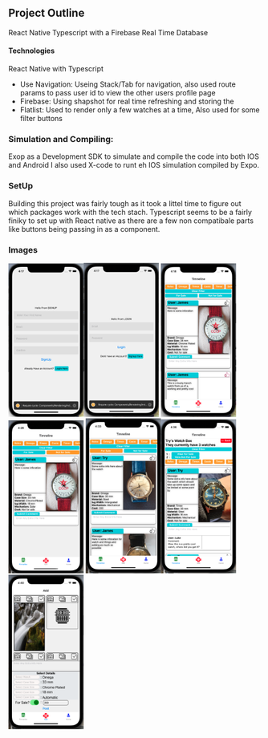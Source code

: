 ## Project Outline
React Native Typescript with a Firebase Real Time Database 

#### Technologies 
React Native with Typescript 
- Use Navigation: Useing Stack/Tab for navigation, also used route params to pass user id to view the other users profile page 
- Firebase: Using shapshot for real time refreshing and storing the 
- Flatlist: Used to render only a few watches at a time, Also used for some filter buttons 

### Simulation and Compiling:
Exop as a Development SDK to simulate and compile the code into both IOS and Android 
I also used X-code to runt eh IOS simulation compiled by Expo.

### SetUp
Building this project was fairly tough as it took a littel time to figure out which packages work with the tech stach. Typescript seems to be a fairly finiky to set up with React native as there are a few non compatibale parts like buttons being passing in as a component. 


### Images
<img width="150" src="./assets/pictures/readme_1.png" /><img width="150" src="./assets/pictures/readme_2.png" />
<img width="150" src="./assets/pictures/readme_3.png" /><img width="150" src="./assets/pictures/readme_4.png" />
<img width="150" src="./assets/pictures/readme_5.png" /><img width="150" src="./assets/pictures/readme_6.png" />
<img width="150" src="./assets/pictures/readme_7.png" /> 
<!-- ![wireframe](./assets/pictures/readme_1.png), [wireframe](./assets/pictures/readme_2.png), [wireframe](./assets/pictures/readme_3.png)
![wireframe](./assets/pictures/readme_4.png), [wireframe](./assets/pictures/readme_5.png), [wireframe](./assets/pictures/readme_6.png)
![wireframe](./assets/pictures/readme_7.png) -->


